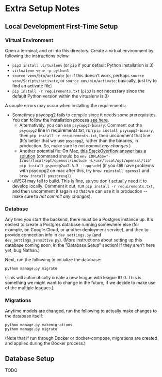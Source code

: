 # Extra Setup Notes

## Local Development First-Time Setup

### Virtual Environment

Open a terminal, and `cd` into this directory. Create a virtual environment by following the instructions below.

- `pip3 install virtualenv` (or `pip` if your default Python installation is 3)
- `virtualenv venv -p python3`
- `source venv/bin/activate` (or if this doesn't work, perhaps `source venv/Scripts/activate`, or `source env/bin/activate`; basically, just try to find an activate file)
- `pip install -r requirements.txt` (`pip3` is not necessary since the default Python version within the virtualenv is 3)

A couple errors may occur when installing the requirements:

- Sometimes psycopg2 fails to compile since it needs some prerequisites. You can follow the installation process [see here](https://www.psycopg.org/docs/install.html#install-from-source). 
  - Alternatively, you can use `psycopg2-binary`. Comment out the `psycopg2` line in requirements.txt, run `pip install psycopg2-binary`, then `pip install -r requirements.txt`, then uncomment that line. (It's better that we use `psycopg2`, rather than the binaries, in production. So, make sure to _not commit any changes_.)
  - Another potential fix: On Mac, [this StackOverflow answer has a solution](https://stackoverflow.com/a/39800677/3767728) (command should be `env LDFLAGS="-I/usr/local/opt/openssl/include -L/usr/local/opt/openssl/lib" pip install psycopg2==2.8.3 --upgrade`) (if you still have problems with psycopg2 on mac after this, try `brew reinstall openssl` and `brew install postgresql`)
- uWSGI may fail to build. This is fine, as you don't actually need it to develop locally. Comment it out, run `pip install -r requirements.txt`, and then uncomment it (again so that we can use it in production -- make sure to _not commit any changes_).

### Database

Any time you start the backend, there must be a Postgres instance up. It's easiest to create a Postgres database running somewhere else (for example, on Google Cloud, or another deployment service), and then to provide connection info in `dev_settings.py` (and `dev_settings_sensitive.py`). (More instructions about setting up this database coming soon, in the "Database Setup" section! If they aren't here yet, bug Nathan.)

Next, run the following to initialize the database:

```python3
python manage.py migrate
```

(This will automatically create a new league with league ID 0. This is something we might want to change in the future, if we decide to make use of the multiple leagues.)

### Migrations

Anytime models are changed, run the following to actually make changes to the database itself:

```python3
python manage.py makemigrations
python manage.py migrate
```

(Note that if run through Docker or docker-compose, migrations are created and applied during the Docker process.)

## Database Setup

TODO

